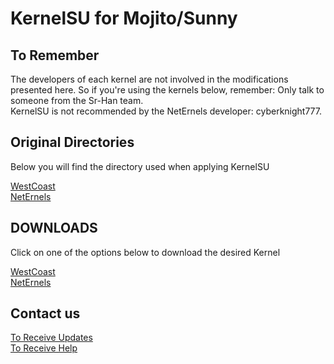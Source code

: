 # **KernelSU for Mojito/Sunny**

## To Remember

The developers of each kernel are not involved in the modifications presented here. So if you're using the kernels below, remember: Only talk to someone from the Sr-Han team.<br>KernelSU is not recommended by the NetErnels developer: cyberknight777.

## Original Directories

Below you will find the directory used when applying KernelSU

[WestCoast](https://github.com/xiaomi-sdm678/android_kernel_xiaomi_mojito)<br>[NetErnels](https://github.com/yaap/kernel_xiaomi_sunny)

## DOWNLOADS

Click on one of the options below to download the desired Kernel

[WestCoast](https://github.com/Sr-Han/kernel_xiaomi_mojito/releases)<br>[NetErnels](https://github.com/Sr-Han/kernel_xiaomi_mojito/releases)

## Contact us

[To Receive Updates](https://t.me/kernelsu_rn10)<br>[To Receive Help](https://t.me/kernelsu_srhan)
